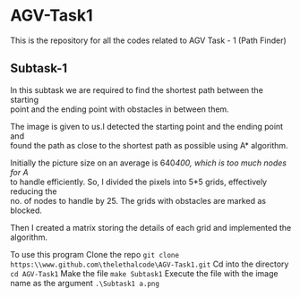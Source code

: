 # AGV-Task1

This is the repository for all the codes related to AGV Task - 1 (Path Finder)

## Subtask-1

In this subtask we are required to find the shortest path between the starting\
point and the ending point with obstacles in between them.

The image is given to us.I detected the starting point and the ending point and\
found the path as close to the shortest path as possible using A* algorithm.

Initially the picture size on an average is 640*400, which is too much nodes for A*\
to handle efficiently. So, I divided the pixels into 5*5 grids, effectively reducing the\
no. of nodes to handle by 25. The grids with obstacles are marked as blocked.

Then I created a matrix storing the details of each grid and implemented the algorithm.

To use this program
Clone the repo `git clone https:\\www.github.com\thelethalcode\AGV-Task1.git`
Cd into the directory `cd AGV-Task1`
Make the file `make Subtask1`
Execute the file with the image name as the argument `.\Subtask1 a.png`
